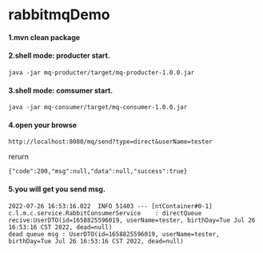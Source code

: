 # rabbitmqDemo

#### 1.mvn clean package

#### 2.shell mode: producter start.
```
java -jar mq-producter/target/mq-producter-1.0.0.jar
```

#### 3.shell mode: comsumer start.
```
java -jar mq-consumer/target/mq-consumer-1.0.0.jar
```

#### 4.open your browse
```
http://localhost:8080/mq/send?type=direct&userName=tester
```
rerurn
```
{"code":200,"msg":null,"data":null,"success":true}
```

#### 5.you will get you send msg.
```
2022-07-26 16:53:16.022  INFO 51403 --- [ntContainer#0-1] c.l.m.c.service.RabbitConsumerService    : directQueue recive:UserDTO(id=1658825596019, userName=tester, birthDay=Tue Jul 26 16:53:16 CST 2022, dead=null)
dead queue msg : UserDTO(id=1658825596019, userName=tester, birthDay=Tue Jul 26 16:53:16 CST 2022, dead=null)
```